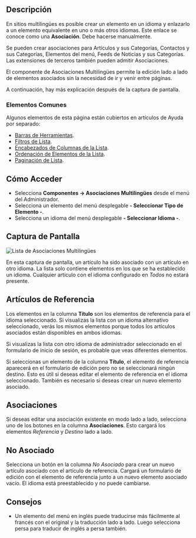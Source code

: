 <!-- Filename: Help4.x:Multilingual_Associations / Display title: Asociaciones Multilingües -->

## Descripción

En sitios multilingües es posible crear un elemento en un idioma y enlazarlo a un elemento equivalente en uno o más otros idiomas. Este enlace se conoce como una **Asociación**. Debe hacerse manualmente.

Se pueden crear asociaciones para Artículos y sus Categorías, Contactos y sus Categorías, Elementos del menú, Feeds de Noticias y sus Categorías. Las extensiones de terceros también pueden admitir Asociaciones.

El componente de Asociaciones Multilingües permite la edición lado a lado de elementos asociados sin la necesidad de ir y venir entre páginas.

A continuación, hay más explicación después de la captura de pantalla.

### Elementos Comunes

Algunos elementos de esta página están cubiertos en artículos de Ayuda por separado:

* [Barras de Herramientas](jdocmanual?article=help/common-elements/toolbars).
* [Filtros de Lista](jdocmanual?article=help/common-elements/list-filters).
* [Encabezados de Columnas de la Lista](jdocmanual?article=help/common-elements/list-column-headers).
* [Ordenación de Elementos de la Lista](jdocmanual?article=help/common-elements/list-ordering).
* [Paginación de Lista](jdocmanual?article=help/common-elements/list-pagination).

## Cómo Acceder

* Selecciona **Componentes → Asociaciones Multilingües** desde el menú del Administrador.
* Selecciona un elemento del menú desplegable **- Seleccionar Tipo de Elemento -**.
* Selecciona un idioma del menú desplegable **- Seleccionar Idioma -**.

## Captura de Pantalla

![Lista de Asociaciones Multilingües](../../../es/images/multilingual-associations/multilingual-associations-list.png)

En esta captura de pantalla, un artículo ha sido asociado con un artículo en otro idioma. La lista solo contiene elementos en los que se ha establecido un idioma. Cualquier artículo con el idioma configurado en *Todos* no estará presente.

## Artículos de Referencia

Los elementos en la columna **Título** son los elementos de referencia para el idioma seleccionado. Si visualizas la lista con un idioma alternativo seleccionado, verás los mismos elementos porque todos los artículos asociados están disponibles en ambos idiomas.

Si visualizas la lista con otro idioma de administrador seleccionado en el formulario de inicio de sesión, es probable que veas diferentes elementos.

Si seleccionas un elemento de la columna **Título**, el elemento de referencia aparecerá en el formulario de edición pero no se seleccionará ningún destino. Esto es útil si deseas editar el elemento de referencia en el idioma seleccionado. También es necesario si deseas crear un nuevo elemento asociado.

## Asociaciones

Si deseas editar una asociación existente en modo lado a lado, selecciona uno de los botones en la columna **Asociaciones**. Esto cargará los elementos *Referencia* y *Destino* lado a lado.

## No Asociado

Selecciona un botón en la columna *No Asociado* para crear un nuevo artículo asociado con el artículo de referencia. Cargará un formulario de edición con el elemento de referencia junto a un nuevo elemento asociado vacío. El idioma está preestablecido y no puede cambiarse.

## Consejos

- Un elemento del menú en inglés puede traducirse más fácilmente al francés con el original y la traducción lado a lado. Luego selecciona persa para traducir de inglés a persa también.
